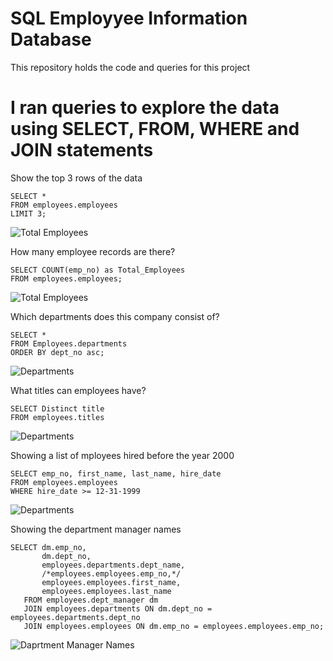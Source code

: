 # SQL Employyee Information Database 
This repository holds the code and queries for this project

# I ran queries to explore the data using SELECT, FROM, WHERE and JOIN statements

Show the top 3 rows of the data

	SELECT *
	FROM employees.employees
	LIMIT 3;

![Total Employees](https://github.com/kbvss/SQL-Employyee-Information/blob/main/Top%203%20rows.PNG?raw=true)

How many employee records are there?

	SELECT COUNT(emp_no) as Total_Employees
	FROM employees.employees;

![Total Employees](https://github.com/kbvss/SQL-Employyee-Information/blob/main/Total%20Employees.PNG?raw=true)

Which departments does this company consist of?

	SELECT *
	FROM Employees.departments
	ORDER BY dept_no asc;

![Departments](https://github.com/kbvss/SQL-Employyee-Information/blob/main/Departments.PNG?raw=true)
	
What titles can employees have?

	SELECT Distinct title
	FROM employees.titles

![Departments](https://github.com/kbvss/SQL-Employyee-Information/blob/main/Job%20Titles.PNG?raw=true)

Showing a list of mployees hired before the year 2000

	SELECT emp_no, first_name, last_name, hire_date
	FROM employees.employees
	WHERE hire_date >= 12-31-1999


![Departments](https://github.com/kbvss/SQL-Employyee-Information/blob/main/Hired%20before%202000.PNG?raw=true)


Showing the department manager names

	SELECT dm.emp_no, 
		   dm.dept_no, 
	       employees.departments.dept_name, 
	       /*employees.employees.emp_no,*/
		   employees.employees.first_name,
	       employees.employees.last_name
	   FROM employees.dept_manager dm
	   JOIN employees.departments ON dm.dept_no = employees.departments.dept_no
	   JOIN employees.employees ON dm.emp_no = employees.employees.emp_no;

![Daprtment Manager Names](https://github.com/kbvss/SQL-Employyee-Information/blob/main/Join%201%20for%20manager.PNG?raw=true)


















